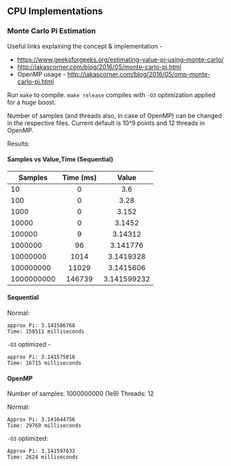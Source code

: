## CPU Implementations

### Monte Carlo Pi Estimation

Useful links explaining the concept & implementation -

- https://www.geeksforgeeks.org/estimating-value-pi-using-monte-carlo/
- http://jakascorner.com/blog/2016/05/monte-carlo-pi.html
- OpenMP usage - http://jakascorner.com/blog/2016/05/omp-monte-carlo-pi.html

Run `make` to compile. `make release` compiles with `-O3` optimization applied for a huge boost.

Number of samples (and threads also, in case of OpenMP) can be changed in the respective files. Current default is 10^9 points and 12 threads in OpenMP.

Results:

#### Samples vs Value,Time (Sequential)

| Samples   |      Time (ms)      |  Value |
|----------|:-------------:|:------:|
| 10 | 0 | 3.6 |
| 100 | 0 | 3.28 |
| 1000 | 0 | 3.152 |
| 10000 | 0 | 3.1452 |
| 100000 | 9 | 3.14312 |
| 1000000 | 96 | 3.141776 |
| 10000000 | 1014 | 3.1419328 |
| 100000000 | 11029 | 3.1415606 |
| 1000000000 | 146739 | 3.141599232 |

#### Sequential

Normal:

```shell
approx Pi: 3.141586768
Time: 150511 milliseconds
```

`-O3` optimized -

```shell
approx Pi: 3.141575816
Time: 16715 milliseconds
```

#### OpenMP

Number of samples: 1000000000 (1e9) Threads: 12

Normal:

```shell
Approx Pi: 3.141644756
Time: 29769 milliseconds
```

`-O3` optimized:

```shell
Approx Pi: 3.141597632
Time: 2624 milliseconds
```

